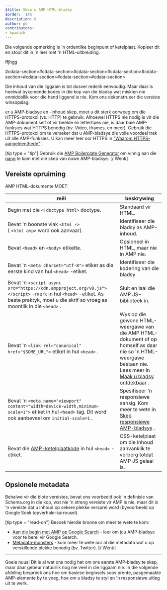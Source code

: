 ```yaml
---
$title: Skep u AMP HTML-bladsy
$order: '145'
description: G
author: pb
contributors:
- bpaduch
---
```


Die volgende opmerking is 'n ordentlike beginpunt of ketelplaat. Kopieer dit en stoor dit in 'n lêer met 'n HTML-uitbreiding.

ffjhgg

<meta charset="utf-8">     #cdata-section>#cdata-section>#cdata-section>#cdata-section>#cdata-section>#cdata-section>#cdata-section>#cdata-section><script async="" src="https://cdn.ampproject.org/v0.js"><#cdata-section> </div></script>

Die inhoud van die liggaam is tot dusver redelik eenvoudig. Maar daar is heelwat bykomende kodes in die kop van die bladsy wat miskien nie onmiddellik voor die hand liggend is nie. Kom ons dekonstrueer die vereiste winsopslag.

er u AMP-bladsye en -inhoud skep, moet u dit sterk oorweeg om die HTTPS-protokol (vs. HTTP) te gebruik. Alhoewel HTTPS nie nodig is vir die AMP-dokument self of vir beelde en lettertipes nie, is daar baie AMP-funksies wat HTTPS benodig (bv. Video, iframes, en meer). Gebruik die HTTPS-protokol om te verseker dat u AMP-bladsye die volle voordeel trek uit alle AMP-funksies. U kan meer leer oor HTTPS in ["Waarom HTTPS-aangeleenthede"](https://developers.google.com/web/fundamentals/security/encrypt-in-transit/why-https) .

[tip type = "tip"] Gebruik die [AMP Boilerplate Generator](/boilerplate) om vinnig aan die [gang](/boilerplate) te kom met die skep van nuwe AMP-bladsye. [/ Wenk]

## Vereiste opruiming

AMP HTML-dokumente MOET:

reël | beskrywing
--- | ---
Begin met die `<!doctype html>` doctype. | Standaard vir HTML.
Bevat 'n boonste vlak `<html ⚡>` <br> ( `<html amp>` word ook aanvaar). | Identifiseer die bladsy as AMP-inhoud.
Bevat `<head>` en `<body>` etikette. | Opsioneel in HTML, maar nie in AMP nie.
Bevat 'n `<meta charset="utf-8">` etiket as die eerste kind van hul `<head>` -etiket. | Identifiseer die kodering van die bladsy.
Bevat 'n `<script async src="https://cdn.ampproject.org/v0.js"></script>` -merk in hul `<head>` -etiket. As beste praktyk, moet u die skrif so vroeg as moontlik in die `<head>` . | Sluit en laai die AMP JS-biblioteek in.
Bevat 'n `<link rel="canonical" href="$SOME_URL">` etiket in hul `<head>` . | Wys op die gewone HTML-weergawe van die AMP HTML-dokument of op homself as daar nie so 'n HTML-weergawe bestaan nie. Lees meer in [Maak u bladsy ontdekbaar](../../../../documentation/guides-and-tutorials/optimize-measure/discovery.md) .
Bevat 'n `<meta name="viewport" content="width=device-width,minimum-scale=1">` etiket in hul `<head>` tag. Dit word ook aanbeveel om `initial-scale=1` . | Spesifiseer 'n responsiewe aansig. Kom meer te wete in [Skep responsiewe AMP-bladsye](../../../../documentation/guides-and-tutorials/develop/style_and_layout/responsive_design.md) .
Bevat die [AMP-ketelplaatkode](../../../../documentation/guides-and-tutorials/learn/spec/amp-boilerplate.md) in hul `<head>` -etiket. | CSS-ketelplaat om die inhoud aanvanklik te verberg totdat AMP JS gelaai is.

## Opsionele metadata

Behalwe vir die blote vereistes, bevat ons voorbeeld ook 'n definisie van Schema.org in die kop, wat nie 'n streng vereiste vir AMP is nie, maar dit is 'n vereiste dat u inhoud op sekere plekke versprei word (byvoorbeeld op Google Soek topverhale-karrousel).

[tip type = "read-on"] Besoek hierdie bronne om meer te wete te kom:

- [Aan die begin met AMP op Google Search](https://developers.google.com/amp/docs) - leer om jou AMP-bladsye voor te berei vir Google Search.
- [Metadata-monsters](https://github.com/ampproject/amphtml/tree/master/examples/metadata-examples) - kom meer te wete oor al die metadata wat u op verskillende plekke benodig (bv. Twitter). [/ Wenk]

<hr>

Goeie nuus! Dit is al wat ons nodig het om ons eerste AMP-bladsy te skep, maar daar gebeur natuurlik nog nie veel in die liggaam nie. In die volgende afdeling bespreek ons hoe om basiese beginsels soos prente, pasgemaakte AMP-elemente by te voeg, hoe om u bladsy te styl en 'n responsiewe uitleg uit te werk.

